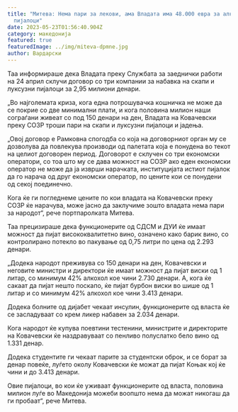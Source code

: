 ```yaml
---
title: "Митева: Нема пари за лекови, ама Владата има 48.000 евра за алкохолни
  пијалоци"
date: 2023-05-23T01:56:40.904Z
category: македонија
featured: true
featuredImage: ../img/miteva-dpmne.jpg
author: Вардарски
---
```

<!--StartFragment-->

Таа информираше дека Владата преку Службата за заеднички работи на 24 април склучи договор со три компании за набавка на скапи и луксузни пијалоци за 2,95 милиони денари.

„Во најголемата криза, кога една потрошувачка кошничка не може да се покрие со две минимални плати, и кога половина милион наши сограѓани живеат со под 150 денари на ден, Владата на Ковачевски преку СОЗР троши пари на скапи и луксузни пијалоци и јадења.

„Овој договор е Рамковна спогодба со која на договорниот орган му се дозволува да повлекува производи од палетата која е понудена во текот на целиот договорен период. Договорот е склучен со три економски оператори, со тоа што му се дава можност на СОЗР ако еден економски оператор не може да ја изврши нарачката, институцијата истиот пијалок да го нарача од друг економски оператор, по цените кои се понудени од секој поединечно.

Кога ќе ги погледнеме цените по кои владата на Ковачевски преку СОЗР ќе нарачува, може јасно да заклучиме зошто владата нема пари за народот“, рече портпаролката Митева.

Таа прецизираше дека функционерите од СДСМ и ДУИ ќе имаат можност да пијат висококвалитетно вино, означено како барик вино, со контролирано потекло во пакување од 0,75 литри по цена од 2.293 денари.

„Додека народот преживува со 150 денари на ден, Ковачевски и неговите министри и директори ќе имаат можност да пијат виски од 1 литар, со минимум 42% алкохол кое чини 2.730 денари. А, кога ќе сакаат да пијат нешто поскапо, ќе пијат бурбон виски во шише од 1 литар и со минимум 42% алкохол кое чини 3.413 денари.

Додека болните од дијабет чекаат инсулин, функционерите од власта ќе се засладуваат со крем ликер набавен за 2.034 денари.

Кога народот ќе купува поевтини тестенини, министрите и директорите на Ковачевски ќе наздравуваат со пенливо полуслатко бело вино од 1.331 денар.

Додека студентите ги чекаат парите за студентски оброк, и се борат за денар повеќе, луѓето околу Ковачевски ќе можат да пијат Коњак кој ќе чини и до 3.413 денари.

Овие пијалоци, во кои ќе уживаат функционерите од власта, половина милион луѓе во Македонија можеби воопшто нема да можат никогаш да ги пробаат“, рече Митева.

<!--EndFragment-->